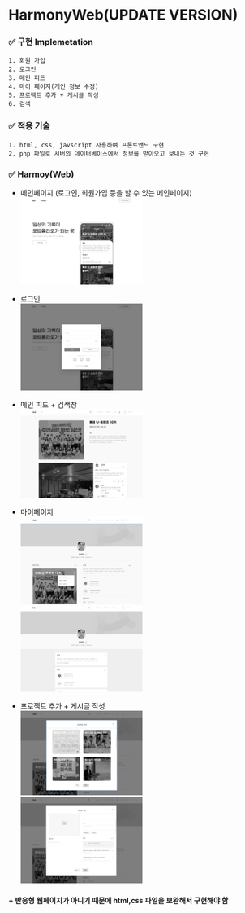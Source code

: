 HarmonyWeb(UPDATE VERSION)
=========================

### ✅ 구현 Implemetation
    1. 회원 가입 
    2. 로그인
    3. 메인 피드
    4. 마이 페이지(개인 정보 수정)
    5. 프로젝트 추가 + 게시글 작성
    6. 검색 
    
### ✅ 적용 기술
    1. html, css, javscript 사용하여 프론트앤드 구현
    2. php 파일로 서버의 데이터베이스에서 정보를 받아오고 보내는 것 구현

### ✅ Harmoy(Web)
* 메인페이지 (로그인, 회원가입 등을 할 수 있는 메인페이지)</br>
<img src="/assets/image/main.png" width="50%" height="30%" alt="mainpage"></img></br>

* 로그인 </br>
<img src="/assets/image/login.png" width="50%" height="30%" alt="login"></img></br>

* 메인 피드 + 검색창</br>
<img src="/assets/image/mainfeed.png" width="50%" height="30%" alt="mainfeed"></img></br>

* 마이페이지</br>
<img src="/assets/image/mypage.png" width="50%" height="30%" alt="mypage"></img></br>
<img src="/assets/image/mypage2.png" width="50%" height="30%" alt="mypage"></img></br>

* 프로젝트 추가 + 게시글 작성</br>
<img src="/assets/image/project.png" width="50%" height="30%" alt="project"></img></br>
<img src="/assets/image/write.png" width="50%" height="30%" alt="write"></img></br>

#### + 반응형 웹페이지가 아니기 때문에 html,css 파일을 보완해서 구현해야 함
